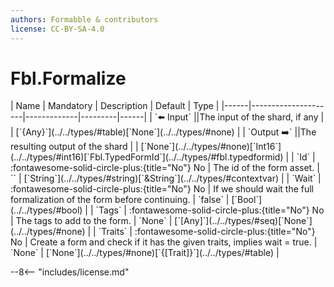 ```yaml
---
authors: Formabble & contributors
license: CC-BY-SA-4.0
---
```



# Fbl.Formalize

<div class="sh-parameters" markdown="1">
| Name | Mandatory | Description | Default | Type |
|------|---------------------|-------------|---------|------|
| `⬅️ Input` ||The input of the shard, if any | | [`{Any}`](../../types/#table)[`None`](../../types/#none) |
| `Output ➡️` ||The resulting output of the shard | | [`None`](../../types/#none)[`Int16`](../../types/#int16)[`Fbl.TypedFormId`](../../types/#fbl.typedformid) |
| `Id` | :fontawesome-solid-circle-plus:{title="No"} No  | The id of the form asset. | `` | [`String`](../../types/#string)[`&String`](../../types/#contextvar) |
| `Wait` | :fontawesome-solid-circle-plus:{title="No"} No  | If we should wait the full formalization of the form before continuing. | `false` | [`Bool`](../../types/#bool) |
| `Tags` | :fontawesome-solid-circle-plus:{title="No"} No  | The tags to add to the form. | `None` | [`[Any]`](../../types/#seq)[`None`](../../types/#none) |
| `Traits` | :fontawesome-solid-circle-plus:{title="No"} No  | Create a form and check if it has the given traits, implies wait = true. | `None` | [`None`](../../types/#none)[`{[Trait]}`](../../types/#table) |

</div>



--8<-- "includes/license.md"

